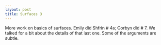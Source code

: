 ```yaml
---
layout: post
title: Surfaces 3
---
```


More work on basics of surfaces. Emily did Shfrin \# 4a; Corbyn did \# 7. We talked
for a bit about the details of that last one. Some of the arguments are subtle.
